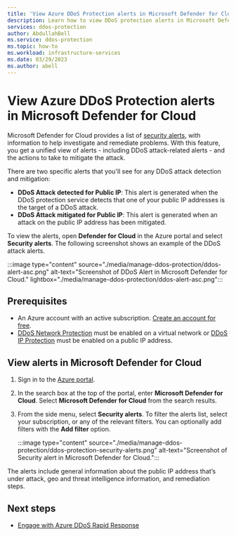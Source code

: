 ```yaml
---
title: 'View Azure DDoS Protection alerts in Microsoft Defender for Cloud'
description: Learn how to view DDoS protection alerts in Microsoft Defender for Cloud.
services: ddos-protection
author: AbdullahBell
ms.service: ddos-protection
ms.topic: how-to
ms.workload: infrastructure-services
ms.date: 03/29/2023
ms.author: abell
---
```


# View Azure DDoS Protection alerts in Microsoft Defender for Cloud

Microsoft Defender for Cloud provides a list of [security alerts](../security-center/security-center-managing-and-responding-alerts.md), with information to help investigate and remediate problems. With this feature, you get a unified view of alerts - including DDoS attack-related alerts - and the actions to take to mitigate the attack.

There are two specific alerts that you'll see for any DDoS attack detection and mitigation:

- **DDoS Attack detected for Public IP**: This alert is generated when the DDoS protection service detects that one of your public IP addresses is the target of a DDoS attack.
- **DDoS Attack mitigated for Public IP**: This alert is generated when an attack on the public IP address has been mitigated.

To view the alerts, open **Defender for Cloud** in the Azure portal and select **Security alerts**. The following screenshot shows an example of the DDoS attack alerts.

:::image type="content" source="./media/manage-ddos-protection/ddos-alert-asc.png" alt-text="Screenshot of DDoS Alert in Microsoft Defender for Cloud." lightbox="./media/manage-ddos-protection/ddos-alert-asc.png":::

## Prerequisites

- An Azure account with an active subscription. [Create an account for free](https://azure.microsoft.com/free/?WT.mc_id=A261C142F).
- [DDoS Network Protection](manage-ddos-protection.md) must be enabled on a virtual network or [DDoS IP Protection](manage-ddos-protection-powershell-ip.md) must be enabled on a public IP address. 

## View alerts in Microsoft Defender for Cloud

1. Sign in to the [Azure portal](https://portal.azure.com/).
1. In the search box at the top of the portal, enter **Microsoft Defender for Cloud**. Select **Microsoft Defender for Cloud** from the search results.
1. From the side menu, select **Security alerts**. To filter the alerts list, select your subscription, or any of the relevant filters. You can optionally add filters with the **Add filter** option.

    :::image type="content" source="./media/manage-ddos-protection/ddos-protection-security-alerts.png" alt-text="Screenshot of Security alert in Microsoft Defender for Cloud.":::
 
The alerts include general information about the public IP address that’s under attack, geo and threat intelligence information, and remediation steps.

## Next steps

* [Engage with Azure DDoS Rapid Response](ddos-rapid-response.md)
